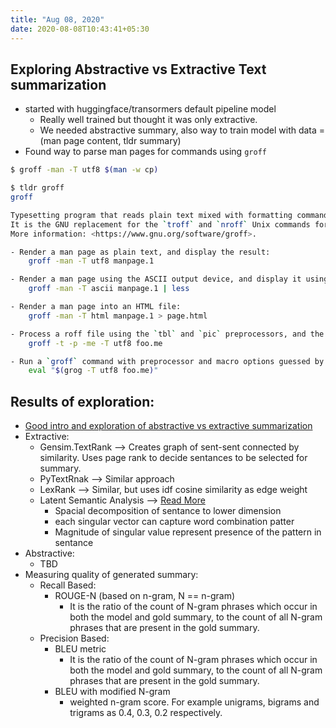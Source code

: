 ```yaml
---
title: "Aug 08, 2020"
date: 2020-08-08T10:43:41+05:30
---
```


## Exploring Abstractive vs Extractive Text summarization

- started with huggingface/transormers default pipeline model
    - Really well trained but thought it was only extractive.
    - We needed abstractive summary, also way to train model with data = (man page content, tldr summary)
- Found way to parse man pages for commands using `groff`
```bash
$ groff -man -T utf8 $(man -w cp)

$ tldr groff
groff

Typesetting program that reads plain text mixed with formatting commands and produces formatted output.
It is the GNU replacement for the `troff` and `nroff` Unix commands for text formatting.
More information: <https://www.gnu.org/software/groff>.

- Render a man page as plain text, and display the result:
    groff -man -T utf8 manpage.1

- Render a man page using the ASCII output device, and display it using a pager:
    groff -man -T ascii manpage.1 | less

- Render a man page into an HTML file:
    groff -man -T html manpage.1 > page.html

- Process a roff file using the `tbl` and `pic` preprocessors, and the `me` macro set:
    groff -t -p -me -T utf8 foo.me

- Run a `groff` command with preprocessor and macro options guessed by the `grog` utility:
    eval "$(grog -T utf8 foo.me)"
```

## Results of exploration:
- [Good intro and exploration of abstractive vs extractive summarization](https://rare-technologies.com/text-summarization-in-python-extractive-vs-abstractive-techniques-revisited/#abstractive_text)
- Extractive:
    - Gensim.TextRank --> Creates graph of sent-sent connected by similarity. Uses page rank to decide sentances to be selected for summary.
    - PyTextRnak --> Similar approach
    - LexRank --> Similar, but uses idf cosine similarity as edge weight
    - Latent Semantic Analysis --> [Read More](https://en.wikipedia.org/wiki/Latent_semantic_analysis#Latent_semantic_indexing)
        - Spacial decomposition of sentance to lower dimension
        - each singular vector can capture word combination patter
        - Magnitude of singular value represent presence of the pattern in sentance
- Abstractive:
    - TBD
- Measuring quality of generated summary:
    - Recall Based: 
        - ROUGE-N (based on n-gram, N == n-gram)
            - It is the ratio of the count of N-gram phrases which occur in both the model and gold summary, to the count of all N-gram phrases that are present in the gold summary.
    - Precision Based:
        - BLEU metric
            - It is the ratio of the count of N-gram phrases which occur in both the model and gold summary, to the count of all N-gram phrases that are present in the gold summary.
        - BLEU with modified N-gram
            - weighted n-gram score. For example unigrams, bigrams and trigrams as 0.4, 0.3, 0.2 respectively.
